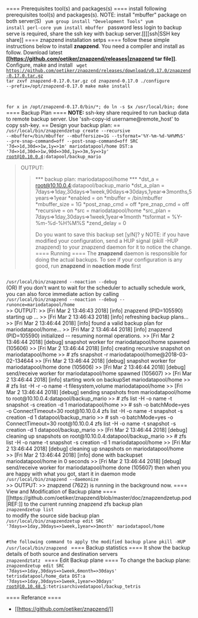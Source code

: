 ==== Prerequisites tool(s) and packages(s) ====
install following prerequisites tool(s) and packages(s). NOTE: install "mbuffer" package on both server(S)
<code>
yum group install "Development Tools"
yum install perl-core
yum install mbuffer
</code>
password less login to backup serve is required, share the ssh key with backup server.[[[[ssh|SSH key share]]
==== znapzend installation setps ====
follow these simple instructions below to install **znapzend**. You need a compiler and install as follow. 
Download latest **[[https://github.com/oetiker/znapzend/releases|znapzend tar file]]**. Configure, make and install
<code>
wget https://github.com/oetiker/znapzend/releases/download/v0.17.0/znapzend-0.17.0.tar.gz
tar zxvf znapzend-0.17.0.tar.gz
cd znapzend-0.17.0
./configure --prefix=/opt/znapzend-0.17.0
make
make install

for x in /opt/znapzend-0.17.0/bin/*; do ln -s $x /usr/local/bin; done
</code>
==== Backup Plan ====
**NOTE:** ssh-key share required to run backup data to remote backup server. Use 'ssh-copy-id username@remote_host' to copy ssh-key.
== Design your backup plan: ==
<code>
/usr/local/bin/znapzendzetup create --recursive --mbuffer=/bin/mbuffer --mbuffersize=1G --tsformat='%Y-%m-%d-%H%M%S' --pre-snap-command=off --post-snap-command=off SRC '7d=>1d,30d=>1w,1y=>1m' mariodatapool/home DST:a '7d=>1d,30d=>1w,90d=>30d,1y=>3m,5y=>1y' root@10.10.0.4:datapool/backup_mario
</code>
>OUTPUT:
>>    *** backup plan: mariodatapool/home ***
>>    *dst_a           = root@10.10.0.4:datapool/backup_mario
>>    *dst_a_plan      = 7days=>1day,30days=>1week,90days=>30days,1year=>3months,5years=>1year
>>    *enabled         = on
>>    *mbuffer         = /bin/mbuffer
>>    *mbuffer_size    = 1G
>>    *post_znap_cmd   = off
>>    *pre_znap_cmd    = off
>>    *recursive       = on
>>    *src             = mariodatapool/home
>>    *src_plan        = 7days=>1day,30days=>1week,1year=>1month
>>    *tsformat        = %Y-%m-%d-%H%M%S
>>    *zend_delay      = 0
>>    
>>    Do you want to save this backup set [y/N]? y
>>    NOTE: if you have modified your configuration, send a HUP signal
>>    (pkill -HUP znapzend) to your znapzend daemon for it to notice the change.
==== Running ====
The **znapzend** daemon is responsible for doing the actual backups.
To see if your configuration is any good, run **znapzend** in **noaction mode** first
<code>
/usr/local/bin/znapzend --noaction --debug
</code>
(<color #ed1c24>OR</color>) If you don't want to wait for the scheduler to actually schedule work, you can also force immediate action by calling
<code>
/usr/local/bin/znapzend --noaction --debug --runonce=mariodatapool/home
</code>
>>    OUTPUT:
>>    [Fri Mar  2 13:46:43 2018] [info] znapzend (PID=105590) starting up ...
>>    [Fri Mar  2 13:46:43 2018] [info] refreshing backup plans...
>>    [Fri Mar  2 13:46:44 2018] [info] found a valid backup plan for mariodatapool/home...
>>    [Fri Mar  2 13:46:44 2018] [info] znapzend (PID=105590) initialized -- resuming normal operations.
>>    [Fri Mar  2 13:46:44 2018] [debug] snapshot worker for mariodatapool/home spawned (105606)
>>    [Fri Mar  2 13:46:44 2018] [info] creating recursive snapshot on mariodatapool/home
>>    # zfs snapshot -r mariodatapool/home@2018-03-02-134644
>>    [Fri Mar  2 13:46:44 2018] [debug] snapshot worker for mariodatapool/home done (105606)
>>    [Fri Mar  2 13:46:44 2018] [debug] send/receive worker for mariodatapool/home spawned (105607)
>>    [Fri Mar  2 13:46:44 2018] [info] starting work on backupSet mariodatapool/home
>>    # zfs list -H -r -o name -t filesystem,volume mariodatapool/home
>>    [Fri Mar  2 13:46:44 2018] [debug] sending snapshots from mariodatapool/home to root@10.10.0.4:datapool/backup_mario
>>    # zfs list -H -o name -t snapshot -s creation -d 1 mariodatapool/home
>>    # ssh -o batchMode=yes -o ConnectTimeout=30 root@10.10.0.4 zfs list -H -o name -t snapshot -s creation -d 1 datapool/backup_mario
>>    # ssh -o batchMode=yes -o ConnectTimeout=30 root@10.10.0.4 zfs list -H -o name -t snapshot -s creation -d 1 datapool/backup_mario
>>    [Fri Mar  2 13:46:44 2018] [debug] cleaning up snapshots on root@10.10.0.4:datapool/backup_mario
>>    # zfs list -H -o name -t snapshot -s creation -d 1 mariodatapool/home
>>    [Fri Mar  2 13:46:44 2018] [debug] cleaning up snapshots on mariodatapool/home
>>    [Fri Mar  2 13:46:44 2018] [info] done with backupset mariodatapool/home in 0 seconds
>>    [Fri Mar  2 13:46:44 2018] [debug] send/receive worker for mariodatapool/home done (105607)
then when you are happy with what you got, start it in daemon mode
<code>
/usr/local/bin/znapzend --daemonize
</code>
>>    OUTPUT:
>>    znapzend (7622) is running in the background now.
==== View and Modification of Backup plane ====
[[https://github.com/oetiker/znapzend/blob/master/doc/znapzendzetup.pod|REF:]] to the current running znapzend zfs backup plan
<code>
znapzendzetup list
</code>
to modify the source side backup plan
<code>
/usr/local/bin/znapzendzetup edit SRC '7days=>1day,30days=>1week,1year=>1month' mariodatapool/home

#the following command to apply the modified backup plane
pkill -HUP /usr/local/bin/znapzend
</code>
==== Backup statistics ====
It show the backup details of both source and destination servers
<code>
znapzendztatz 
</code>
==== Edit Backup plane ====
To change the backup plane:
<code>
znapzendzetup edit SRC '7days=>1day,30days=>1week,6month=>30days' tetrisdatapool/home_data DST:a '7days=>1day,30days=>1week,1year=>30days' root@10.10.48.5:tetrisarchivedatapool/backup_tetris
</code>

==== Referance ====
  * [[https://github.com/oetiker/znapzend/]]